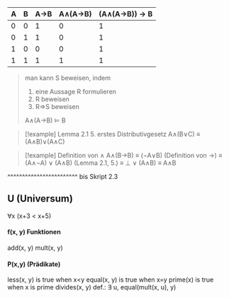 

| A | B | A$\rightarrow$B | A$\wedge$(A$\rightarrow$B) | (A$\wedge$(A$\rightarrow$B)) $\rightarrow$ B |
|---|---|-----------------|----------------------------|---|
| 0 | 0 | 1               | 0                          | 1 |
| 0 | 1 | 1               | 0                          | 1 |
| 1 | 0 | 0               | 0                          | 1 |
| 1 | 1 | 1               | 1                          | 1 |

>man kann S beweisen, indem
>	1. eine Aussage R formulieren
>	2. R beweisen
>	3. R$\Rightarrow$S beweisen
>
>A$\wedge$(A$\rightarrow$B) $\models$ B

> [!example] Lemma 2.1
> 5. erstes Distributivgesetz
> A$\wedge$(B$\vee$C) $\equiv$ (A$\wedge$B)$\vee$(A$\wedge$C)

>[!example] Definition von $\wedge$
>A$\wedge$(B$\rightarrow$B) $\equiv$ ($\neg$A$\vee$B) (Definition von $\rightarrow$)
>$\equiv$ (A$\wedge$$\neg$A) $\vee$ (A$\wedge$B) (Lemma 2.1, 5.)
>$\equiv$ $\perp$ $\vee$ (A$\wedge$B)
>$\equiv$ A$\wedge$B


^^^^^^^^^^^^^^^^^^^^^^^^
bis Skript 2.3




## U (Universum)

$\forall$x (x+3 < x+5)
#### f(x, y) Funktionen
add(x, y)
mult(x, y)

#### P(x,y) (Prädikate)
less(x, y) is true when x\<y
equal(x, y) is true when x=y
prime(x) is true when x is prime
divides(x, y) def.: $\exists$ u, equal(mult(x, u), y)
